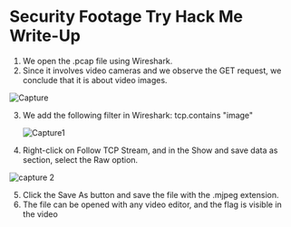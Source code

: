 # Security Footage Try Hack Me Write-Up
1. We open the .pcap file using Wireshark.
2. Since it involves video cameras and we observe the GET request, we conclude that it is about video images.

  ![Capture](https://github.com/user-attachments/assets/d45e93c3-6f73-4e9a-a6e9-99665769f0cc)

3. We add the following filter in Wireshark: tcp.contains "image"

   ![Capture1](https://github.com/user-attachments/assets/6cc0a2c8-62ee-4584-a4ba-d5a805edf591)

4. Right-click on Follow TCP Stream, and in the Show and save data as section, select the Raw option.

  ![capture 2](https://github.com/user-attachments/assets/cd14c167-3feb-4c57-8818-a5a67ef13b46)

5. Click the Save As button and save the file with the .mjpeg extension.
6. The file can be opened with any video editor, and the flag is visible in the video


